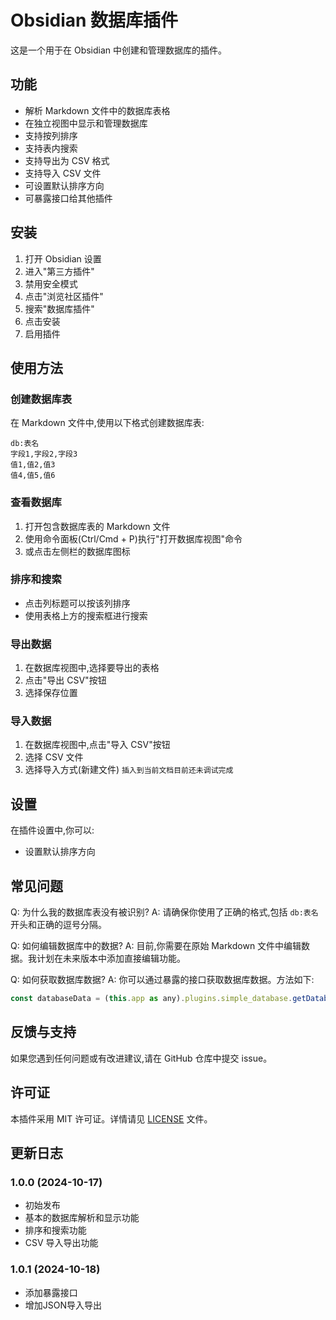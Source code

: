 # Obsidian 数据库插件

这是一个用于在 Obsidian 中创建和管理数据库的插件。

## 功能

- 解析 Markdown 文件中的数据库表格
- 在独立视图中显示和管理数据库
- 支持按列排序
- 支持表内搜索
- 支持导出为 CSV 格式
- 支持导入 CSV 文件
- 可设置默认排序方向
- 可暴露接口给其他插件

## 安装

1. 打开 Obsidian 设置
2. 进入"第三方插件"
3. 禁用安全模式
4. 点击"浏览社区插件"
5. 搜索"数据库插件"
6. 点击安装
7. 启用插件


## 使用方法

### 创建数据库表

在 Markdown 文件中,使用以下格式创建数据库表:

```
db:表名
字段1,字段2,字段3
值1,值2,值3
值4,值5,值6
```

### 查看数据库

1. 打开包含数据库表的 Markdown 文件
2. 使用命令面板(Ctrl/Cmd + P)执行"打开数据库视图"命令
3. 或点击左侧栏的数据库图标

### 排序和搜索

- 点击列标题可以按该列排序
- 使用表格上方的搜索框进行搜索

### 导出数据

1. 在数据库视图中,选择要导出的表格
2. 点击"导出 CSV"按钮
3. 选择保存位置

### 导入数据

1. 在数据库视图中,点击"导入 CSV"按钮
2. 选择 CSV 文件
3. 选择导入方式(新建文件) `插入到当前文档目前还未调试完成`

## 设置

在插件设置中,你可以:

- 设置默认排序方向

## 常见问题

Q: 为什么我的数据库表没有被识别?
A: 请确保你使用了正确的格式,包括 `db:表名` 开头和正确的逗号分隔。

Q: 如何编辑数据库中的数据?
A: 目前,你需要在原始 Markdown 文件中编辑数据。我计划在未来版本中添加直接编辑功能。

Q: 如何获取数据库数据?
A: 你可以通过暴露的接口获取数据库数据。方法如下:

```javascript
const databaseData = (this.app as any).plugins.simple_database.getDatabaseData();
```

## 反馈与支持

如果您遇到任何问题或有改进建议,请在 GitHub 仓库中提交 issue。

## 许可证

本插件采用 MIT 许可证。详情请见 [LICENSE](LICENSE) 文件。

## 更新日志

### 1.0.0 (2024-10-17)
- 初始发布
- 基本的数据库解析和显示功能
- 排序和搜索功能
- CSV 导入导出功能

### 1.0.1 (2024-10-18)
- 添加暴露接口
- 增加JSON导入导出




